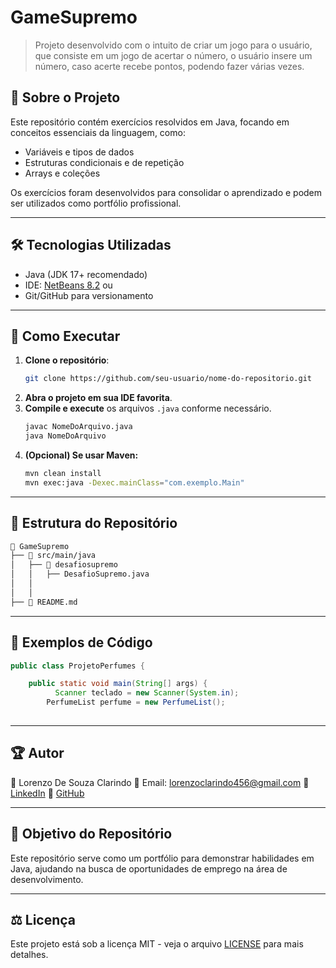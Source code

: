 # GameSupremo

> Projeto desenvolvido com o intuito de criar um jogo para o usuário, que consiste em um jogo de acertar o número, o usuário insere um número, caso acerte recebe pontos, podendo fazer várias vezes.
## 📌 Sobre o Projeto

Este repositório contém exercícios resolvidos em Java, focando em conceitos essenciais da linguagem, como:

- Variáveis e tipos de dados
- Estruturas condicionais e de repetição
- Arrays e coleções


Os exercícios foram desenvolvidos para consolidar o aprendizado e podem ser utilizados como portfólio profissional.

---
## 🛠️ Tecnologias Utilizadas

- Java (JDK 17+ recomendado)
- IDE: [NetBeans  8.2]( https://netbeans.apache.org/front/main/download/) ou 
- Git/GitHub para versionamento

---

## 🚀 Como Executar

1. **Clone o repositório**:
   ```bash
   git clone https://github.com/seu-usuario/nome-do-repositorio.git
   ```
2. **Abra o projeto em sua IDE favorita**.
3. **Compile e execute** os arquivos `.java` conforme necessário.
   ```bash
   javac NomeDoArquivo.java
   java NomeDoArquivo
   ```
4. **(Opcional) Se usar Maven:**
   ```bash
   mvn clean install
   mvn exec:java -Dexec.mainClass="com.exemplo.Main"
   ```
---
## 📂 Estrutura do Repositório

```bash
📂 GameSupremo
├── 📁 src/main/java
│   ├── 📁 desafiosupremo
│   │   ├── DesafioSupremo.java
│   │  
│   │
├── 📄 README.md

```
---
## 📖 Exemplos de Código

```java
public class ProjetoPerfumes {

    public static void main(String[] args) {
          Scanner teclado = new Scanner(System.in);
        PerfumeList perfume = new PerfumeList();
        

```
---
## 🏆 Autor

👤 Lorenzo De Souza Clarindo
📧 Email: lorenzoclarindo456@gmail.com
🔗 [LinkedIn](https://www.linkedin.com/in/lorenzo-clarindo-022a72324/)
🔗 [GitHub](https://github.com/xLorenzoSCx)

---



## 🎯 Objetivo do Repositório

Este repositório serve como um portfólio para demonstrar habilidades em Java, ajudando na busca de oportunidades de emprego na área de desenvolvimento.

---

## ⚖️ Licença

Este projeto está sob a licença MIT - veja o arquivo [LICENSE](LICENSE) para mais detalhes.
